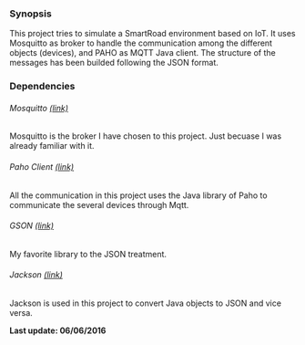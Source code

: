 ### Synopsis 

This project tries to simulate a SmartRoad environment based on IoT. It uses Mosquitto as broker to handle the communication among the different objects (devices), and PAHO as MQTT Java client. 
The structure of the messages has been builded following the JSON format. 


### Dependencies

###### Mosquitto [(link)](http://mosquitto.org/)
Mosquitto is the broker I have chosen to this project. 
Just becuase I was already familiar with it. 

 
###### Paho Client [(link)](https://eclipse.org/paho/)
All the communication in this project uses the Java library of Paho 
to communicate the several devices through Mqtt.  


###### GSON [(link)](https://github.com/google/gson)
My favorite library to the JSON treatment. 


###### Jackson [(link)](https://github.com/FasterXML/jackson-datatype-jsr310)
Jackson is used in this project to convert Java objects to JSON and vice versa. 	


**Last update: 06/06/2016** 


